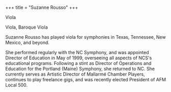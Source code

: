 +++
title = "Suzanne Rousso"
+++

Viola

<!--more-->

Viola, Baroque Viola

Suzanne Rousso has played viola for symphonies in Texas, Tennessee, New Mexico, and beyond.

She performed regularly with the NC Symphony, and was appointed Director of Education in May of 1999, overseeing all aspects of NCS's educational programs. Following a stint as Director of Operations and Education for the Portland (Maine) Symphony, she returned to NC. She currently serves as Artistic Director of Mallarmé Chamber Players, continues to play freelance gigs, and was recently elected President of AFM Local 500.

&nbsp;
